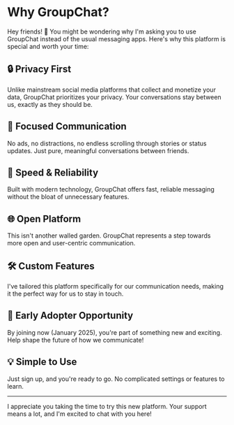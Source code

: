 # Why GroupChat?

Hey friends! 👋 You might be wondering why I'm asking you to use GroupChat instead of the usual messaging apps. Here's why this platform is special and worth your time:

## 🔒 Privacy First
Unlike mainstream social media platforms that collect and monetize your data, GroupChat prioritizes your privacy. Your conversations stay between us, exactly as they should be.

## 🎯 Focused Communication
No ads, no distractions, no endless scrolling through stories or status updates. Just pure, meaningful conversations between friends.

## 💨 Speed & Reliability
Built with modern technology, GroupChat offers fast, reliable messaging without the bloat of unnecessary features.

## 🌐 Open Platform
This isn't another walled garden. GroupChat represents a step towards more open and user-centric communication.

## 🛠 Custom Features
I've tailored this platform specifically for our communication needs, making it the perfect way for us to stay in touch.

## 🌱 Early Adopter Opportunity
By joining now (January 2025), you're part of something new and exciting. Help shape the future of how we communicate!

## 💡 Simple to Use
Just sign up, and you're ready to go. No complicated settings or features to learn.

---

I appreciate you taking the time to try this new platform. Your support means a lot, and I'm excited to chat with you here!
